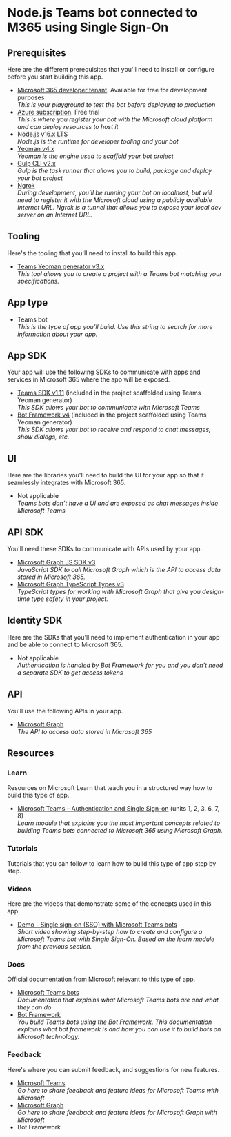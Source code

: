 # Node.js Teams bot connected to M365 using Single Sign-On

## Prerequisites

Here are the different prerequisites that you'll need to install or configure before you start building this app.

- [Microsoft 365 developer tenant](https://developer.microsoft.com/microsoft-365/dev-program). Available for free for development purposes<br>
  _This is your playground to test the bot before deploying to production_
- [Azure subscription](https://azure.microsoft.com/free). Free trial<br>
  _This is where you register your bot with the Microsoft cloud platform and can deploy resources to host it_
- [Node.js v16.x LTS](https://nodejs.org/)<br>
  _Node.js is the runtime for developer tooling and your bot_
- [Yeoman v4.x](https://www.npmjs.com/package/yo)<br>
  _Yeoman is the engine used to scaffold your bot project_
- [Gulp CLI v2.x](https://www.npmjs.com/package/gulp-cli)<br>
  _Gulp is the task runner that allows you to build, package and deploy your bot project_
- [Ngrok](https://ngrok.com/)<br>
  _During development, you’ll be running your bot on localhost, but will need to register it with the Microsoft cloud using a publicly available Internet URL. Ngrok is a tunnel that allows you to expose your local dev server on an Internet URL._

## Tooling

Here's the tooling that you'll need to install to build this app.

- [Teams Yeoman generator v3.x](https://www.npmjs.com/package/generator-teams)<br>
  _This tool allows you to create a project with a Teams bot matching your specifications._

## App type

- Teams bot<br>
  _This is the type of app you’ll build. Use this string to search for more information about your app._

## App SDK

Your app will use the following SDKs to communicate with apps and services in Microsoft 365 where the app will be exposed.

- [Teams SDK v1.11](https://www.npmjs.com/package/@microsoft/teams-js) (included in the project scaffolded using Teams Yeoman generator)<br>
  _This SDK allows your bot to communicate with Microsoft Teams_
- [Bot Framework v4](https://www.npmjs.com/package/botbuilder) (included in the project scaffolded using Teams Yeoman generator)<br>
  _This SDK allows your bot to receive and respond to chat messages, show dialogs, etc._

## UI

Here are the libraries you'll need to build the UI for your app so that it seamlessly integrates with Microsoft 365.

- Not applicable<br>
  _Teams bots don’t have a UI and are exposed as chat messages inside Microsoft Teams_

## API SDK

You'll need these SDKs to communicate with APIs used by your app.

- [Microsoft Graph JS SDK v3](https://www.npmjs.com/package/@microsoft/microsoft-graph-client)<br>
  _JavaScript SDK to call Microsoft Graph which is the API to access data stored in Microsoft 365._
- [Microsoft Graph TypeScript Types v3](https://www.npmjs.com/package/@microsoft/microsoft-graph-types)<br>
  _TypeScript types for working with Microsoft Graph that give you design-time type safety in your project._

## Identity SDK

Here are the SDKs that you'll need to implement authentication in your app and be able to connect to Microsoft 365.

- Not applicable<br>
  _Authentication is handled by Bot Framework for you and you don’t need a separate SDK to get access tokens_

## API

You'll use the following APIs in your app.

- [Microsoft Graph](https://docs.microsoft.com/graph/overview)<br>
  _The API to access data stored in Microsoft 365_

## Resources

### Learn

Resources on Microsoft Learn that teach you in a structured way how to build this type of app.

- [Microsoft Teams – Authentication and Single Sign-on](https://docs.microsoft.com/learn/modules/msteams-sso/) (units 1, 2, 3, 6, 7, 8)<br>
  _Learn module that explains you the most important concepts related to building Teams bots connected to Microsoft 365 using Microsoft Graph._

### Tutorials

Tutorials that you can follow to learn how to build this type of app step by step.

### Videos

Here are the videos that demonstrate some of the concepts used in this app.

- [Demo - Single sign-on (SSO) with Microsoft Teams bots](https://www.youtube.com/watch?v=jt0QtVzxPXs)<br> 
  _Short video showing step-by-step how to create and configure a Microsoft Teams bot with Single Sign-On. Based on the learn module from the previous section._

### Docs

Official documentation from Microsoft relevant to this type of app.

- [Microsoft Teams bots](https://docs.microsoft.com/microsoftteams/platform/bots/what-are-bots)<br>
  _Documentation that explains what Microsoft Teams bots are and what they can do_
- [Bot Framework](https://dev.botframework.com/)<br>
  _You build Teams bots using the Bot Framework. This documentation explains what bot framework is and how you can use it to build bots on Microsoft technology._

### Feedback

Here's where you can submit feedback, and suggestions for new features.

- [Microsoft Teams](https://feedbackportal.microsoft.com/feedback/forum/ad198462-1c1c-ec11-b6e7-0022481f8472)<br>
  _Go here to share feedback and feature ideas for Microsoft Teams with Microsoft_
- [Microsoft Graph](https://docs.microsoft.com/answers/products/graph)<br>
  _Go here to share feedback and feature ideas for Microsoft Graph with Microsoft_
- Bot Framework
